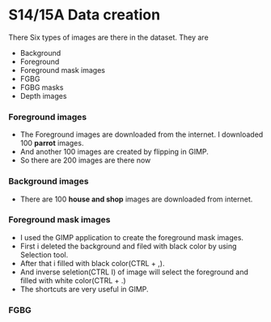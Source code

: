 # S14/15A Data creation
There Six types of images are there in the dataset. They are
* Background 
* Foreground
* Foreground mask images
* FGBG
* FGBG masks
* Depth images

### Foreground images
* The Foreground images are downloaded from the internet. I downloaded 100 **parrot** images. 
* And another 100 images are created by flipping in GIMP.
* So there are 200  images are there now


### Background images
* There are 100 **house and shop** images are downloaded from internet.

### Foreground mask images
* I used the GIMP application to create the foreground mask images.
* First i deleted the background and filed with black color by using Selection tool.
* After that i filled with black color(CTRL + ,).
* And inverse seletion(CTRL I) of image will select the foreground and filled with white color(CTRL + .)
* The shortcuts are very useful in GIMP.

### FGBG




